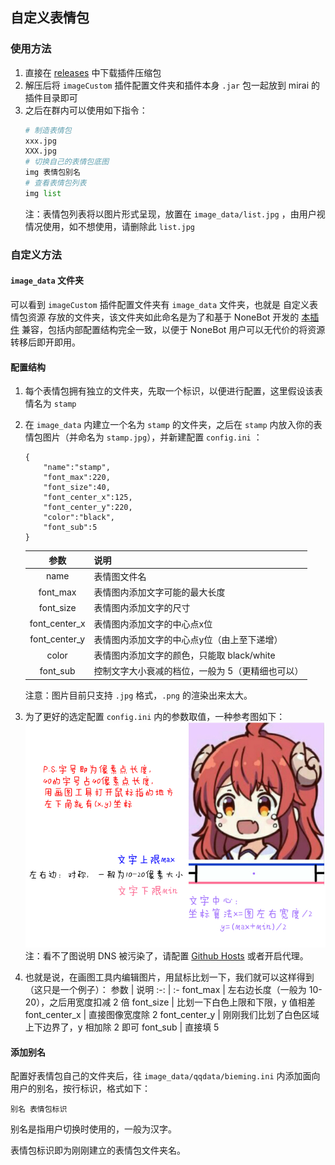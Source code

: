 ## 自定义表情包
### 使用方法
1. 直接在 [releases](https://github.com/fz6m/mirai-plugin/releases) 中下载插件压缩包
2. 解压后将 `imageCustom` 插件配置文件夹和插件本身 `.jar` 包一起放到 mirai 的插件目录即可
3. 之后在群内可以使用如下指令：
   ```py
   # 制造表情包
   xxx.jpg
   XXX.jpg
   # 切换自己的表情包底图
   img 表情包别名
   # 查看表情包列表
   img list
   ```
   注：表情包列表将以图片形式呈现，放置在 `image_data/list.jpg` ，由用户视情况使用，如不想使用，请删除此 `list.jpg`
### 自定义方法

#### `image_data` 文件夹

可以看到 `imageCustom` 插件配置文件夹有 `image_data` 文件夹，也就是 自定义表情包资源 存放的文件夹，该文件夹如此命名是为了和基于 NoneBot 开发的 [本插件](https://github.com/fz6m/nonebot-plugin/tree/master/CQimage) 兼容，包括内部配置结构完全一致，以便于 NoneBot 用户可以无代价的将资源转移后即开即用。

#### 配置结构
1. 每个表情包拥有独立的文件夹，先取一个标识，以便进行配置，这里假设该表情名为 `stamp` 
2. 在 `image_data` 内建立一个名为 `stamp` 的文件夹，之后在 `stamp` 内放入你的表情包图片（并命名为 `stamp.jpg`），并新建配置 `config.ini` ：
    ```text
    {
        "name":"stamp",
        "font_max":220,
        "font_size":40,
        "font_center_x":125,
        "font_center_y":220,
        "color":"black",
        "font_sub":5
    }
    ```
    参数 | 说明
    :-: | :-
    name | 表情图文件名
    font_max | 表情图内添加文字可能的最大长度
    font_size | 表情图内添加文字的尺寸
    font_center_x | 表情图内添加文字的中心点x位
    font_center_y | 表情图内添加文字的中心点y位（由上至下递增）
    color | 表情图内添加文字的颜色，只能取 black/white
    font_sub | 控制文字大小衰减的档位，一般为 5（更精细也可以）

    注意：图片目前只支持 `.jpg` 格式，`.png` 的渲染出来太大。
3. 为了更好的选定配置 `config.ini` 内的参数取值，一种参考图如下：
![](https://raw.githubusercontent.com/fz6m/Private-picgo/moe/img/20200512173354.jpg)
注：看不了图说明 DNS 被污染了，请配置 [Github Hosts](https://blog.csdn.net/qq_21567385/article/details/105951488) 或者开启代理。
4. 也就是说，在画图工具内编辑图片，用鼠标比划一下，我们就可以这样得到（这只是一个例子）：
    参数 | 说明
    :-: | :-
    font_max | 左右边长度（一般为 10-20），之后用宽度扣减 2 倍
    font_size | 比划一下白色上限和下限，y 值相差
    font_center_x | 直接图像宽度除 2
    font_center_y | 刚刚我们比划了白色区域上下边界了，y 相加除 2 即可
    font_sub | 直接填 5

#### 添加别名
配置好表情包自己的文件夹后，往 `image_data/qqdata/bieming.ini` 内添加面向用户的别名，按行标识，格式如下：
```text
别名 表情包标识
```
别名是指用户切换时使用的，一般为汉字。

表情包标识即为刚刚建立的表情包文件夹名。